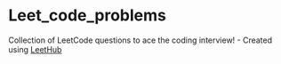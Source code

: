 # Leet_code_problems
Collection of LeetCode questions to ace the coding interview! - Created using [LeetHub](https://github.com/QasimWani/LeetHub)
